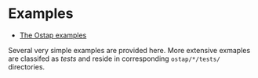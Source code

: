 # Examples 

* [The Ostap examples ](README.md)

Several very simple examples are provided here. More extensive exmaples are classifed as *tests* and reside in corresponding `ostap/*/tests/` directories.
